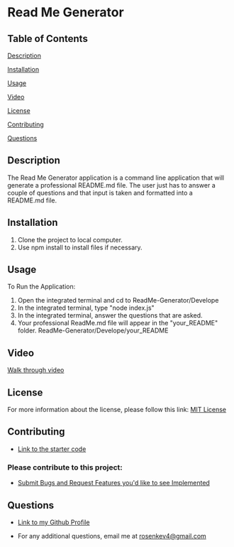 # Read Me Generator

## Table of Contents
[Description](#description) 

[Installation](#installation) 

[Usage](#usage) 

[Video](#video)

[License](#license)

[Contributing](#contributing)

[Questions](#questions)

## Description
The Read Me Generator application is a command line application that will generate a professional README.md file. The user
just has to answer a couple of questions and that input is taken and formatted into a README.md file.

## Installation
1) Clone the project to local computer.
2) Use npm install to install files if necessary. 

## Usage
To Run the Application:
1) Open the integrated terminal and cd to ReadMe-Generator/Develope
2) In the integrated terminal, type "node index.js"
3) In the integrated terminal, answer the questions that are asked.
4) Your professional ReadMe.md file will appear in the "your_README" folder. ReadMe-Generator/Develope/your_README

## Video
[Walk through video]()

## License 
For more information about the license, please follow this link: [MIT License](https://opensource.org/license/mit/)

## Contributing
- [Link to the starter code](https://github.com/coding-boot-camp/potential-enigma)
### Please contribute to this project:
- [Submit Bugs and Request Features you'd like to see Implemented](https://github.com/krosengr4/readme-generator/issues)

## Questions
- [Link to my Github Profile](https://github.com/krosengr4)

- For any additional questions, email me at rosenkev4@gmail.com
